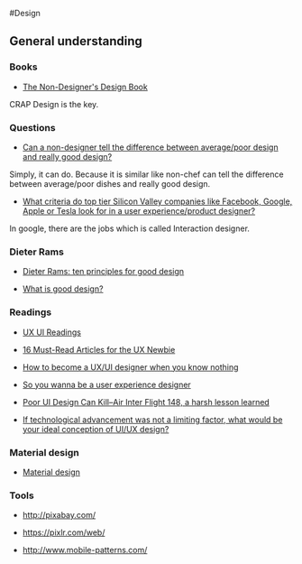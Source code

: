 #Design 

## General understanding

### Books

- [The Non-Designer's Design Book](http://www.amazon.com/The-Non-Designers-Design-Book-Edition/dp/0321534042)

CRAP Design is the key.


### Questions

- [Can a non-designer tell the difference between average/poor design and really good design?](https://www.quora.com/Can-a-non-designer-tell-the-difference-between-average-poor-design-and-really-good-design)

Simply, it can do. Because it is similar like non-chef can tell the difference between average/poor dishes and really good design.

- [What criteria do top tier Silicon Valley companies like Facebook, Google, Apple or Tesla look for in a user experience/product designer?](https://www.quora.com/What-criteria-do-top-tier-Silicon-Valley-companies-like-Facebook-Google-Apple-or-Tesla-look-for-in-a-user-experience-product-designer)

In google, there are the jobs which is called Interaction designer.


### Dieter Rams

- [Dieter Rams: ten principles for good design](https://www.vitsoe.com/rw/about/good-design)

- [What is good design?](http://ui-patterns.com/blog/What-is-good-design)


### Readings

- [UX UI Readings](https://medium.com/ux-ui-readings)

- [16 Must-Read Articles for the UX Newbie](http://www.usertesting.com/blog/2013/12/10/14-must-read-articles-for-the-ux-newbie/)

- [How to become a UX/UI designer when you know nothing](https://www.linkedin.com/pulse/20140702131658-43610144-how-to-become-a-ux-ui-designer-without-design-school)

- [So you wanna be a user experience designer](https://whitneyhess.com/blog/2009/06/30/so-you-wanna-be-a-user-experience-designer-step-1-resources/)

- [Poor UI Design Can Kill–Air Inter Flight 148, a harsh lesson learned](http://blog.martindoms.com/2011/01/24/poor-ui-design-can-kill/)

- [If technological advancement was not a limiting factor, what would be your ideal conception of UI/UX design?](http://www.quora.com/If-technological-advancement-was-not-a-limiting-factor-what-would-be-your-ideal-conception-of-UI-UX-design?share=1)


### Material design

- [Material design](http://www.google.co.jp/design/spec/material-design/introduction.html)


### Tools

- http://pixabay.com/

- https://pixlr.com/web/

- http://www.mobile-patterns.com/
